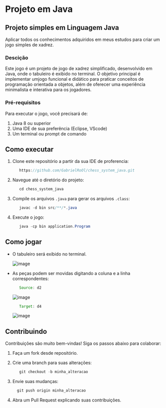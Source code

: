 # Projeto em Java

## Projeto simples em Linguagem Java

Aplicar todos os conhecimentos adquiridos em meus estudos para criar um jogo simples de xadrez.

### Descição

Este jogo é um projeto de jogo de xadrez simplificado, desenvolvido em Java, onde o tabuleiro é exibido no terminal. O objetivo principal é implementar umjogo funcional e didático para praticar conceitos de programação orientada a objetos, além de oferecer uma experiência minimalista e interativa para os jogadores.

### Pré-requisitos

Para executar o jogo, você precisará de:

1. Java 8 ou superior
2. Uma IDE de sua preferência (Eclipse, VScode)
3. Um terminal ou prompt de comando

## Como executar


1. Clone este repositório a partir da sua IDE de proferencia:

   ```Java
      https://github.com/GabrielRoOl/chess_system_java.git
   ```

2. Navegue até o diretório do projeto:

   ```Java
      cd chess_system_java
   ```

3. Compile os arquivos `.java` para gerar os arquivos `.class`:

   ```Java
      javac -d bin src/**/*.java
   ```

4. Execute o jogo:

   ```Java
      java -cp bin application.Program
   ```
   
## Como jogar

- O tabuleiro será exibido no terminal.

  ![image](https://github.com/user-attachments/assets/b519bcf5-42e4-4d9f-9808-1d53ea2bba57)

- As peças podem ser movidas digitando a coluna e a linha correspondentes:

  ```java
     Source: d2
  ```

   ![image](https://github.com/user-attachments/assets/7e15a0e3-eeb3-4a9a-831e-52d8301a4dad)

  ```java
     Target: d4
  ```

   ![image](https://github.com/user-attachments/assets/ad859e49-8354-4d7a-bde6-2bf2d3ae4fa8)

## Contribuindo

Contribuições são muito bem-vindas! Siga os passos abaixo para colaborar:

1. Faça um fork desde repositório.
2. Crie uma branch para suas alterações:

   ```Java
      git checkout -b minha_alteracao
   ```

3. Envie suas mudanças:

   ```Java
     git push origin minha_alteracao
   ```

4. Abra um Pull Request explicando suas contribuições.
